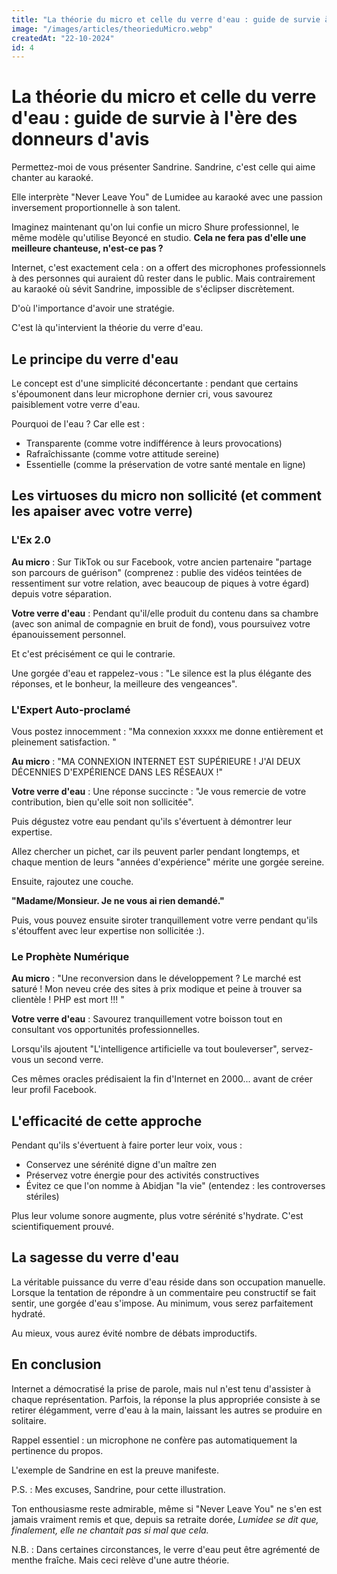 ```yaml
---
title: "La théorie du micro et celle du verre d'eau : guide de survie à l'ère des donneurs d'avis"
image: "/images/articles/theorieduMicro.webp"
createdAt: "22-10-2024"
id: 4
---
```


# La théorie du micro et celle du verre d'eau : guide de survie à l'ère des donneurs d'avis

Permettez-moi de vous présenter Sandrine.
Sandrine, c'est celle qui aime chanter au karaoké.

Elle interprète "Never Leave You" de Lumidee au karaoké avec une passion inversement proportionnelle à son talent.

Imaginez maintenant qu'on lui confie un micro Shure professionnel, le même modèle qu'utilise Beyoncé en studio.
**Cela ne fera pas d'elle une meilleure chanteuse, n'est-ce pas ?**

Internet, c'est exactement cela : on a offert des microphones professionnels à des personnes qui auraient dû rester dans le public. Mais contrairement au karaoké où sévit Sandrine, impossible de s'éclipser discrètement.

D'où l'importance d'avoir une stratégie.

C'est là qu'intervient la théorie du verre d'eau.

## Le principe du verre d'eau

Le concept est d'une simplicité déconcertante : pendant que certains s'époumonent dans leur microphone dernier cri, vous savourez paisiblement votre verre d'eau.

Pourquoi de l'eau ? Car elle est :

- Transparente (comme votre indifférence à leurs provocations)
- Rafraîchissante (comme votre attitude sereine)
- Essentielle (comme la préservation de votre santé mentale en ligne)

## Les virtuoses du micro non sollicité (et comment les apaiser avec votre verre)

### L'Ex 2.0

**Au micro** : Sur TikTok ou sur Facebook, votre ancien partenaire "partage son parcours de guérison" (comprenez : publie des vidéos teintées de ressentiment sur votre relation, avec beaucoup de piques à votre égard) depuis votre séparation.

**Votre verre d'eau** : Pendant qu'il/elle produit du contenu dans sa chambre (avec son animal de compagnie en bruit de fond), vous poursuivez votre épanouissement personnel.

Et c'est précisément ce qui le contrarie.

Une gorgée d'eau et rappelez-vous : "Le silence est la plus élégante des réponses, et le bonheur, la meilleure des vengeances".

### L'Expert Auto-proclamé

Vous postez innocemment : "Ma connexion xxxxx me donne entièrement et pleinement satisfaction. "

**Au micro** : "MA CONNEXION INTERNET EST SUPÉRIEURE ! J'AI DEUX DÉCENNIES D'EXPÉRIENCE DANS LES RÉSEAUX !"

**Votre verre d'eau** : Une réponse succincte : "Je vous remercie de votre contribution, bien qu'elle soit non sollicitée".

Puis dégustez votre eau pendant qu'ils s'évertuent à démontrer leur expertise.

Allez chercher un pichet, car ils peuvent parler pendant longtemps, et chaque mention de leurs "années d'expérience" mérite une gorgée sereine.

Ensuite, rajoutez une couche.

**"Madame/Monsieur. Je ne vous ai rien demandé."**

Puis, vous pouvez ensuite siroter tranquillement votre verre pendant qu'ils s'étouffent avec leur expertise non sollicitée :).

### Le Prophète Numérique

**Au micro** : "Une reconversion dans le développement ? Le marché est saturé ! Mon neveu crée des sites à prix modique et peine à trouver sa clientèle ! PHP est mort !!! "

**Votre verre d'eau** : Savourez tranquillement votre boisson tout en consultant vos opportunités professionnelles.

Lorsqu'ils ajoutent "L'intelligence artificielle va tout bouleverser", servez-vous un second verre.

Ces mêmes oracles prédisaient la fin d'Internet en 2000... avant de créer leur profil Facebook.

## L'efficacité de cette approche

Pendant qu'ils s'évertuent à faire porter leur voix, vous :

- Conservez une sérénité digne d'un maître zen
- Préservez votre énergie pour des activités constructives
- Évitez ce que l'on nomme à Abidjan "la vie" (entendez : les controverses stériles)

Plus leur volume sonore augmente, plus votre sérénité s'hydrate. C'est scientifiquement prouvé.

## La sagesse du verre d'eau

La véritable puissance du verre d'eau réside dans son occupation manuelle. Lorsque la tentation de répondre à un commentaire peu constructif se fait sentir, une gorgée d'eau s'impose. Au minimum, vous serez parfaitement hydraté.

Au mieux, vous aurez évité nombre de débats improductifs.

## En conclusion

Internet a démocratisé la prise de parole, mais nul n'est tenu d'assister à chaque représentation. Parfois, la réponse la plus appropriée consiste à se retirer élégamment, verre d'eau à la main, laissant les autres se produire en solitaire.

Rappel essentiel : un microphone ne confère pas automatiquement la pertinence du propos.

L'exemple de Sandrine en est la preuve manifeste.

P.S. : Mes excuses, Sandrine, pour cette illustration.

Ton enthousiasme reste admirable, même si "Never Leave You" ne s'en est jamais vraiment remis et que, depuis sa retraite dorée, _Lumidee se dit que, finalement, elle ne chantait pas si mal que cela._

N.B. : Dans certaines circonstances, le verre d'eau peut être agrémenté de menthe fraîche. Mais ceci relève d'une autre théorie.

